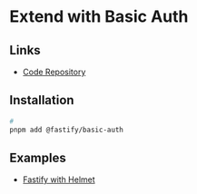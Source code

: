 # Extend with Basic Auth

## Links

- [Code Repository](https://github.com/fastify/fastify-basic-auth)

## Installation

```sh
#
pnpm add @fastify/basic-auth
```

## Examples

- [Fastify with Helmet](https://github.com/brunowego/fastify-journey/tree/with-basic-auth)

